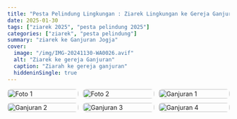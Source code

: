 ```yaml
---
title: "Pesta Pelindung Lingkungan : Ziarek Lingkungan ke Gereja Ganjuran"
date: 2025-01-30
tags: ["ziarek 2025", "pesta pelindung 2025"]
categories: ["ziarek", "pesta pelindung"]
summary: "ziarek ke Ganjuran Jogja"
cover:
  image: "/img/IMG-20241130-WA0026.avif"
  alt: "Ziarek ke gereja Ganjuran"
  caption: "Ziarah ke gereja ganjuran"
  hiddeninSingle: true
---
```


<style>
.gallery {
  display: grid;
  grid-template-columns: repeat(auto-fit, minmax(150px, 1fr));
  gap: 10px;
}
.gallery img {
  width: 100%;
  height: auto;
  border-radius: 8px;
}
</style>

<div class="gallery">
  <img src="/img/IMG-20241130-WA0009.avif" alt="Foto 1">
  <img src="/img/IMG-20241130-WA0011.avif" alt="Foto 2">
  <img src="/img/IMG-20241130-WA0026.avif" alt="Ganjuran 1">
  <img src="/img/IMG-20241130-WA0028.avif" alt="Ganjuran 2">
  <img src="/img/IMG-20241130-WA0030.avif" alt="Ganjuran 3">
  <img src="/img/IMG-20241130-WA0032.avif" alt="Ganjuran 4">
</div>
